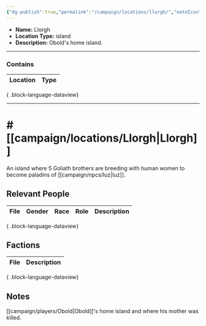 ```yaml
---
{"dg-publish":true,"permalink":"/campaign/locations/llorgh/","noteIcon":"","created":"2025-10-26T10:04:22.021-07:00","updated":"2025-10-27T22:12:24.822-07:00"}
---
```


<p><span><ul>
<li dir="auto"><strong>Name:</strong> Llorgh</li>
<li dir="auto"><strong>Location Type:</strong> island</li>
<li dir="auto"><strong>Description:</strong> Obold's home island.</li>
</ul></span></p>

---

### Contains
| Location | Type |
| -------- | ---- |

{ .block-language-dataview}

---

# # [[campaign/locations/Llorgh\|Llorgh]]
An island where 5 Goliath brothers are breeding with human women to become paladins of [[campaign/npcs/Iuz\|Iuz]].

## Relevant People
| File | Gender | Race | Role | Description |
| ---- | ------ | ---- | ---- | ----------- |

{ .block-language-dataview}

## Factions
| File | Description |
| ---- | ----------- |

{ .block-language-dataview}
## Notes
[[campaign/players/Obold\|Obold]]'s home island and where his mother was killed. 